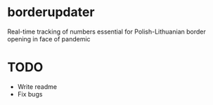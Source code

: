 # borderupdater
Real-time tracking of numbers essential for Polish-Lithuanian border opening in face of pandemic

# TODO
- Write readme
- Fix bugs
